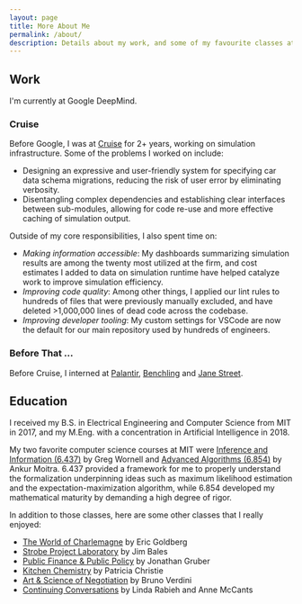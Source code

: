```yaml
---
layout: page
title: More About Me
permalink: /about/
description: Details about my work, and some of my favourite classes at school.
---
```


## Work

I'm currently at Google DeepMind.

### Cruise

Before Google, I was at [Cruise](https://www.getcruise.com/) for 2+ years, working on simulation
infrastructure. Some of the problems I worked on include:

- Designing an expressive and user-friendly system for specifying car data schema migrations,
  reducing the risk of user error by eliminating verbosity.
- Disentangling complex dependencies and establishing clear interfaces between sub-modules, allowing
  for code re-use and more effective caching of simulation output.

Outside of my core responsibilities, I also spent time on:

- _Making information accessible_: My dashboards summarizing simulation results are among the twenty
  most utilized at the firm, and cost estimates I added to data on simulation runtime have helped
  catalyze work to improve simulation efficiency.
- _Improving code quality_: Among other things, I applied our lint rules to hundreds of files that
  were previously manually excluded, and have deleted >1,000,000 lines of dead code across the
  codebase.
- _Improving developer tooling_: My custom settings for VSCode are now the default for our main
  repository used by hundreds of engineers.

### Before That ...

Before Cruise, I interned at [Palantir](https://www.palantir.com/),
[Benchling](https://www.benchling.com/) and [Jane Street](https://www.janestreet.com/).

## Education

I received my B.S. in Electrical Engineering and Computer Science from MIT in 2017, and my M.Eng.
with a concentration in Artificial Intelligence in 2018.

My two favorite computer science courses at MIT were
[Inference and Information (6.437)](http://web.mit.edu/6.437/www/info17.pdf) by Greg Wornell and
[Advanced Algorithms (6.854)](http://people.csail.mit.edu/moitra/854.html) by Ankur Moitra. 6.437
provided a framework for me to properly understand the formalization underpinning ideas such as
maximum likelihood estimation and the expectation-maximization algorithm, while 6.854 developed my
mathematical maturity by demanding a high degree of rigor.

In addition to those classes, here are some other classes that I really enjoyed:

- [The World of Charlemagne](https://history.mit.edu/subjects/world-charlemagne) by Eric Goldberg
- [Strobe Project Laboratory](https://edgerton.mit.edu/courses/strobe-project-laboratory) by Jim
  Bales
- [Public Finance & Public Policy](http://stellar.mit.edu/S/course/14/fa15/14.41/) by Jonathan
  Gruber
- [Kitchen Chemistry](https://news.mit.edu/2009/kitchen-chemistry-0220) by Patricia Christie
- [Art & Science of Negotiation](https://news.mit.edu/2017/class-negotiation-skills-1103) by Bruno
  Verdini
- [Continuing Conversations](http://concourse.mit.edu/seminar-offerings/) by Linda Rabieh and Anne
  McCants

